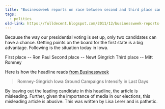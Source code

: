```yaml
---
title: "Businessweek reports on race between second and third place candidates in Iowa primaries, completely ignores first place"
tags: 
  - politics	
old-link: https://fulldecent.blogspot.com/2011/12/businessweek-reports-on-race-between.html
---
```


Because the way our presidential voting is set up, only two candidates can have a chance. Getting points on the board for the first state is a big advantage. Following is the situation today in Iowa.

First place -- Ron Paul
Second place -- Newt Gingrich
Third place -- Mitt Romney

Here is how the headline reads [from Businessweek](https://www.bloomberg.com/news/articles/2011-12-27/romney-gingrich-iowa-campaigns-intensify)

> Romney-Gingrich Iowa Ground Campaigns Intensify in Last Days

By leaving out the leading candidate in this headline, the article is misleading. Further, given the importance of media in our elections, this misleading article is abusive. This was written by Lisa Lerer and is pathetic.
